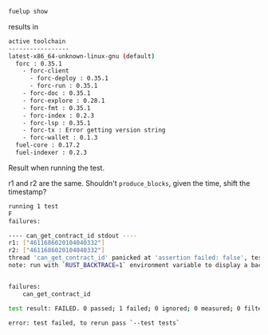 ```sh
fuelup show
```

results in

```sh
active toolchain
-----------------
latest-x86_64-unknown-linux-gnu (default)
  forc : 0.35.1
    - forc-client
      - forc-deploy : 0.35.1
      - forc-run : 0.35.1
    - forc-doc : 0.35.1
    - forc-explore : 0.28.1
    - forc-fmt : 0.35.1
    - forc-index : 0.2.3
    - forc-lsp : 0.35.1
    - forc-tx : Error getting version string
    - forc-wallet : 0.1.3
  fuel-core : 0.17.2
  fuel-indexer : 0.2.3
```

Result when running the test.

r1 and r2 are the same. Shouldn't `produce_blocks`, given the time, shift the timestamp?

```sh
running 1 test
F
failures:

---- can_get_contract_id stdout ----
r1: ["4611686020104040332"]
r2: ["4611686020104040332"]
thread 'can_get_contract_id' panicked at 'assertion failed: false', tests/harness.rs:61:5
note: run with `RUST_BACKTRACE=1` environment variable to display a backtrace


failures:
    can_get_contract_id

test result: FAILED. 0 passed; 1 failed; 0 ignored; 0 measured; 0 filtered out; finished in 0.24s

error: test failed, to rerun pass `--test tests`
```
